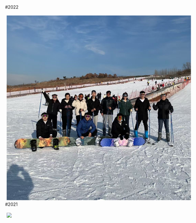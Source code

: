 #2022
<p style="width:970px;">
    <img src="/huaxue.jpg" align="left" width="600" hspace="5" vspace="5">
</p>
#2021
<p style="width:970px;">
    <img src="/biye1.jpg" align="left" width="600" hspace="5" vspace="5">
</p>
